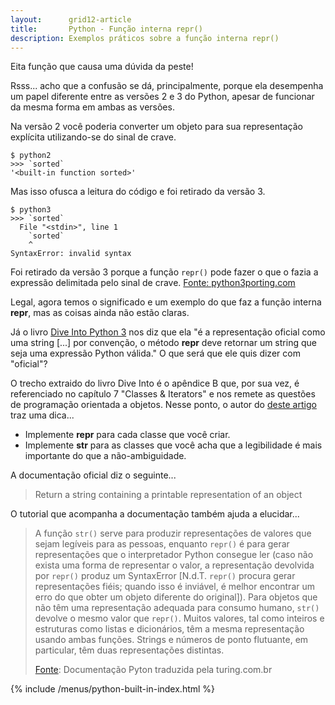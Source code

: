 ```yaml
---
layout:      grid12-article
title:       Python - Função interna repr()
description: Exemplos práticos sobre a função interna repr()
---
```


Eita função que causa uma dúvida da peste!

Rsss... acho que a confusão se dá, principalmente, porque ela desempenha um papel diferente entre as versões 2 e 3 do
Python, apesar de funcionar da mesma forma em ambas as versões.

Na versão 2 você poderia converter um objeto para sua representação explícita utilizando-se do sinal de crave.

    $ python2
    >>> `sorted`
    '<built-in function sorted>'

Mas isso ofusca a leitura do código e foi retirado da versão 3.

    $ python3
    >>> `sorted`
      File "<stdin>", line 1
        `sorted`
        ^
    SyntaxError: invalid syntax

Foi retirado da versão 3 porque a função `repr()` pode fazer o que o fazia a expressão delimitada pelo sinal de crave.
[Fonte: python3porting.com](http://python3porting.com/differences.html#repr-as-backticks "link-externo")

Legal, agora temos o significado e um exemplo do que faz a função interna __repr__, mas as coisas ainda não estão claras.

Já o livro [Dive Into Python 3](http://www.diveintopython3.net/special-method-names.html#basics "link-externo") nos diz 
que ela "é a representação oficial como uma string [...] por convenção, o método __repr__ deve retornar um string que 
seja uma expressão Python válida." O que será que ele quis dizer com "oficial"?

O trecho extraido do livro Dive Into é o apêndice B que, por sua vez, é referenciado no capítulo 7 "Classes & Iterators" 
e nos remete as questões de programação orientada a objetos. Nesse ponto, o autor do 
[deste artigo](http://pythoncentral.io/what-is-the-difference-between-__str__-and-__repr__-in-python/  "link-externo")
traz uma dica...

+ Implemente __repr__ para cada classe que você criar.
+ Implemente __str__ para as classes que você acha que a legibilidade é mais importante do que a não-ambiguidade.

A documentação oficial diz o seguinte...

> Return a string containing a printable representation of an object

O tutorial que acompanha a documentação também ajuda a elucidar...

> A função `str()` serve para produzir representações de valores que sejam legíveis para as pessoas, enquanto `repr()`
> é para gerar representações que o interpretador Python consegue ler (caso não exista uma forma de representar o valor,
> a representação devolvida por `repr()` produz um SyntaxError [N.d.T. `repr()` procura gerar representações fiéis; 
> quando isso é inviável, é melhor encontrar um erro do que obter um objeto diferente do original]). Para objetos que 
> não têm uma representação adequada para consumo humano, `str()` devolve o mesmo valor que `repr()`. Muitos valores, 
> tal como inteiros e estruturas como listas e dicionários, têm a mesma representação usando ambas funções. Strings e 
> números de ponto flutuante, em particular, têm duas representações distintas.
>
> [Fonte](http://turing.com.br/pydoc/2.7/tutorial/inputoutput.html): Documentação Pyton traduzida pela turing.com.br 

{% include /menus/python-built-in-index.html %}
